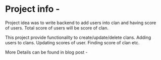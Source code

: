 # Project info -

Project idea was to write backend to add users into clan and having score of users. Total score of users will be score of clan.

This project provide functionality to create/update/delete clans. 
Adding users to clans. Updating scores of user. Finding score of clan etc.

More Details can be found in blog post -

